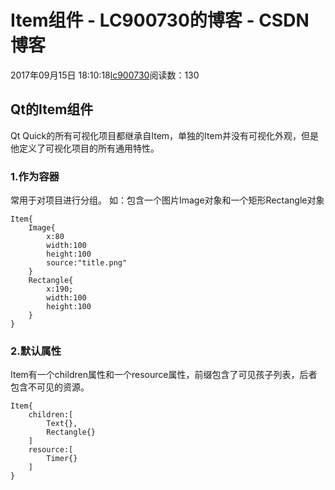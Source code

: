 # Item组件 - LC900730的博客 - CSDN博客
2017年09月15日 18:10:18[lc900730](https://me.csdn.net/LC900730)阅读数：130
## Qt的Item组件
Qt Quick的所有可视化项目都继承自Item，单独的Item并没有可视化外观，但是他定义了可视化项目的所有通用特性。
### 1.作为容器
常用于对项目进行分组。 
如：包含一个图片Image对象和一个矩形Rectangle对象
```
Item{
    Image{
        x:80
        width:100
        height:100
        source:"title.png"
    }
    Rectangle{
        x:190;
        width:100
        height:100
    }
}
```
### 2.默认属性
Item有一个children属性和一个resource属性，前缀包含了可见孩子列表，后者包含不可见的资源。
```
Item{
    children:[
        Text{},
        Rectangle{}
    ]
    resource:[
        Timer{}
    ]
}
```
